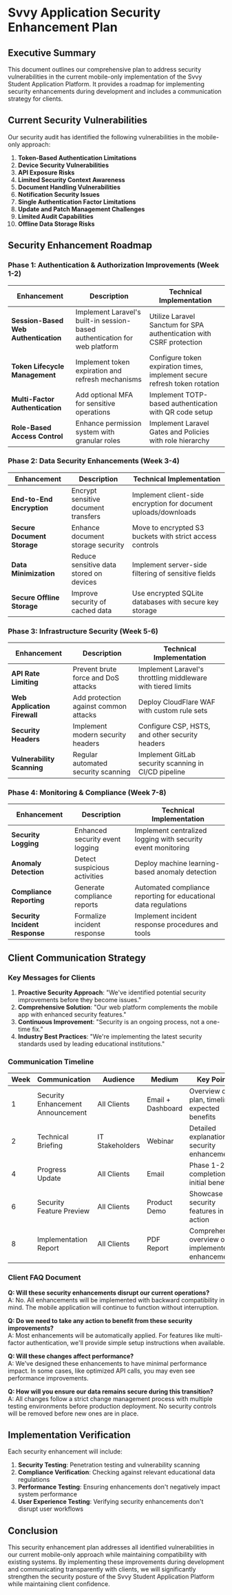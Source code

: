 # Svvy Application Security Enhancement Plan

## Executive Summary

This document outlines our comprehensive plan to address security vulnerabilities in the current mobile-only implementation of the Svvy Student Application Platform. It provides a roadmap for implementing security enhancements during development and includes a communication strategy for clients.

## Current Security Vulnerabilities

Our security audit has identified the following vulnerabilities in the mobile-only approach:

1. **Token-Based Authentication Limitations**
2. **Device Security Vulnerabilities**
3. **API Exposure Risks**
4. **Limited Security Context Awareness**
5. **Document Handling Vulnerabilities**
6. **Notification Security Issues**
7. **Single Authentication Factor Limitations**
8. **Update and Patch Management Challenges**
9. **Limited Audit Capabilities**
10. **Offline Data Storage Risks**

## Security Enhancement Roadmap

### Phase 1: Authentication & Authorization Improvements (Week 1-2)

| Enhancement | Description | Technical Implementation |
|-------------|-------------|--------------------------|
| **Session-Based Web Authentication** | Implement Laravel's built-in session-based authentication for web platform | Utilize Laravel Sanctum for SPA authentication with CSRF protection |
| **Token Lifecycle Management** | Implement token expiration and refresh mechanisms | Configure token expiration times, implement secure refresh token rotation |
| **Multi-Factor Authentication** | Add optional MFA for sensitive operations | Implement TOTP-based authentication with QR code setup |
| **Role-Based Access Control** | Enhance permission system with granular roles | Implement Laravel Gates and Policies with role hierarchy |

### Phase 2: Data Security Enhancements (Week 3-4)

| Enhancement | Description | Technical Implementation |
|-------------|-------------|--------------------------|
| **End-to-End Encryption** | Encrypt sensitive document transfers | Implement client-side encryption for document uploads/downloads |
| **Secure Document Storage** | Enhance document storage security | Move to encrypted S3 buckets with strict access controls |
| **Data Minimization** | Reduce sensitive data stored on devices | Implement server-side filtering of sensitive fields |
| **Secure Offline Storage** | Improve security of cached data | Use encrypted SQLite databases with secure key storage |

### Phase 3: Infrastructure Security (Week 5-6)

| Enhancement | Description | Technical Implementation |
|-------------|-------------|--------------------------|
| **API Rate Limiting** | Prevent brute force and DoS attacks | Implement Laravel's throttling middleware with tiered limits |
| **Web Application Firewall** | Add protection against common attacks | Deploy CloudFlare WAF with custom rule sets |
| **Security Headers** | Implement modern security headers | Configure CSP, HSTS, and other security headers |
| **Vulnerability Scanning** | Regular automated security scanning | Implement GitLab security scanning in CI/CD pipeline |

### Phase 4: Monitoring & Compliance (Week 7-8)

| Enhancement | Description | Technical Implementation |
|-------------|-------------|--------------------------|
| **Security Logging** | Enhanced security event logging | Implement centralized logging with security event monitoring |
| **Anomaly Detection** | Detect suspicious activities | Deploy machine learning-based anomaly detection |
| **Compliance Reporting** | Generate compliance reports | Automated compliance reporting for educational data regulations |
| **Security Incident Response** | Formalize incident response | Implement incident response procedures and tools |

## Client Communication Strategy

### Key Messages for Clients

1. **Proactive Security Approach**: "We've identified potential security improvements before they become issues."
2. **Comprehensive Solution**: "Our web platform complements the mobile app with enhanced security features."
3. **Continuous Improvement**: "Security is an ongoing process, not a one-time fix."
4. **Industry Best Practices**: "We're implementing the latest security standards used by leading educational institutions."

### Communication Timeline

| Week | Communication | Audience | Medium | Key Points |
|------|---------------|----------|--------|------------|
| 1 | Security Enhancement Announcement | All Clients | Email + Dashboard | Overview of plan, timeline, expected benefits |
| 2 | Technical Briefing | IT Stakeholders | Webinar | Detailed explanation of security enhancements |
| 4 | Progress Update | All Clients | Email | Phase 1-2 completion, initial benefits |
| 6 | Security Feature Preview | All Clients | Product Demo | Showcase new security features in action |
| 8 | Implementation Report | All Clients | PDF Report | Comprehensive overview of implemented enhancements |

### Client FAQ Document

**Q: Will these security enhancements disrupt our current operations?**  
A: No. All enhancements will be implemented with backward compatibility in mind. The mobile application will continue to function without interruption.

**Q: Do we need to take any action to benefit from these security improvements?**  
A: Most enhancements will be automatically applied. For features like multi-factor authentication, we'll provide simple setup instructions when available.

**Q: Will these changes affect performance?**  
A: We've designed these enhancements to have minimal performance impact. In some cases, like optimized API calls, you may even see performance improvements.

**Q: How will you ensure our data remains secure during this transition?**  
A: All changes follow a strict change management process with multiple testing environments before production deployment. No security controls will be removed before new ones are in place.

## Implementation Verification

Each security enhancement will include:

1. **Security Testing**: Penetration testing and vulnerability scanning
2. **Compliance Verification**: Checking against relevant educational data regulations
3. **Performance Testing**: Ensuring enhancements don't negatively impact system performance
4. **User Experience Testing**: Verifying security enhancements don't disrupt user workflows

## Conclusion

This security enhancement plan addresses all identified vulnerabilities in our current mobile-only approach while maintaining compatibility with existing systems. By implementing these improvements during development and communicating transparently with clients, we will significantly strengthen the security posture of the Svvy Student Application Platform while maintaining client confidence.
